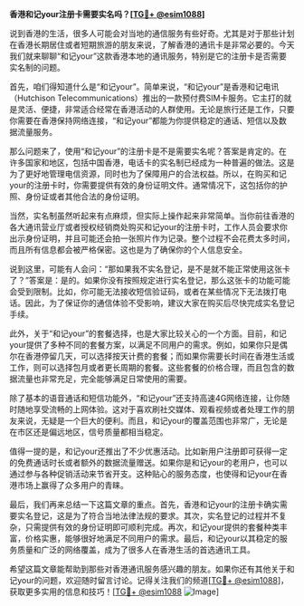 **香港和记your注册卡需要实名吗？[[TG💪+ @esim1088](https://t.me/s/esim1088)]**

说到香港的生活，很多人可能会对当地的通信服务有些好奇。尤其是对于那些计划在香港长期居住或者短期旅游的朋友来说，了解香港的通讯卡是非常必要的。今天我们就来聊聊“和记your”这款香港本地的通讯服务，特别是它的注册卡是否需要实名制的问题。

首先，咱们得知道什么是“和记your”。简单来说，“和记your”是香港和记电讯（Hutchison Telecommunications）推出的一款预付费SIM卡服务。它主打的就是灵活、便捷，非常适合经常在香港活动的人群使用。无论是旅行还是工作，只要你需要在香港保持网络连接，“和记your”都能为你提供稳定的通话、短信以及数据流量服务。

那么问题来了，使用“和记your”的注册卡是不是需要实名呢？答案是肯定的。在许多国家和地区，包括中国香港，电话卡的实名制已经成为一种普遍的做法。这是为了更好地管理电信资源，同时也为了保障用户的合法权益。所以，在购买和记your的注册卡时，你需要提供有效的身份证明文件。通常情况下，这包括你的护照、身份证或者其他合法的身份证明。

当然，实名制虽然听起来有点麻烦，但实际上操作起来非常简单。当你前往香港的各大通讯营业厅或者授权经销商处购买和记your的注册卡时，工作人员会要求你出示身份证明，并且可能还会拍一张照片作为记录。整个过程不会花费太多时间，而且所有信息都会被严格保密。这也是为了确保你的个人信息安全。

说到这里，可能有人会问：“那如果我不实名登记，是不是就不能正常使用这张卡了？”答案是：是的。如果你没有按照规定进行实名登记，那么这张卡的功能可能会受到限制。比如，你可能无法接收短信验证码，或者在某些情况下无法拨打电话。因此，为了保证你的通信体验不受影响，建议大家在购买后尽快完成实名登记手续。

此外，关于“和记your”的套餐选择，也是大家比较关心的一个方面。目前，和记your提供了多种不同的套餐方案，以满足不同用户的需求。例如，如果你只是偶尔在香港停留几天，可以选择按天计费的套餐；而如果你需要长时间在香港生活或工作，则可以选择包月或者更长周期的套餐。这些套餐的价格合理，而且包含的数据流量也非常充足，完全能够满足日常使用的需要。

除了基本的语音通话和短信功能外，“和记your”还支持高速4G网络连接，让你随时随地享受流畅的上网体验。这对于喜欢刷社交媒体、观看视频或者处理工作的朋友来说，无疑是一个巨大的便利。而且，和记your的覆盖范围也非常广，无论是在市区还是偏远地区，信号质量都相当稳定。

值得一提的是，和记your还推出了不少优惠活动。比如新用户注册即可获得一定的免费通话时长或者额外的数据流量赠送。如果你是和记your的老用户，也可以通过参与各种促销活动来节省开支。这种贴心的服务态度，也使得和记your在香港市场上赢得了众多用户的青睐。

最后，我们再来总结一下这篇文章的重点。首先，香港和记your的注册卡确实需要实名登记，这是为了符合当地法律法规的要求。其次，实名登记的过程并不复杂，只需提供有效的身份证明即可顺利完成。再次，和记your提供的套餐种类丰富，价格实惠，能够很好地满足不同用户的需求。最后，和记your以其稳定的服务质量和广泛的网络覆盖，成为了很多人在香港生活的首选通讯工具。

希望这篇文章能帮助到那些对香港通讯服务感兴趣的朋友。如果你还有其他关于和记your的问题，欢迎随时留言讨论。记得关注我们的频道[[TG💪+ @esim1088](https://t.me/s/esim1088)]，获取更多实用的信息和技巧！[[TG💪+ @esim1088](https://t.me/s/esim1088) ![Image](https://i.postimg.cc/4NQfJmqS/Snipaste-2025-05-13-00-14-12.png)]